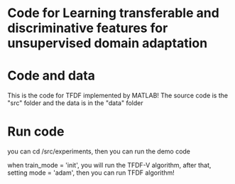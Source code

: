 # Code for Learning transferable and discriminative features for unsupervised domain adaptation

# Code and data
This is the code for TFDF implemented by MATLAB! The source code is the "src" folder and the data is in the "data" folder

# Run code
you can cd /src/experiments, then you can run the demo code

when train_mode = 'init', you will run the TFDF-V algorithm, after that, setting mode = 'adam', then you can run TFDF algorithm!
